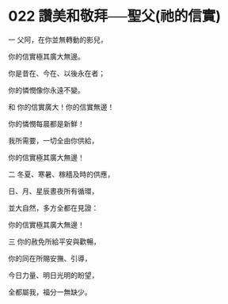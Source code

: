 # 022 讚美和敬拜──聖父(祂的信實)

一 父阿，在你並無轉動的影兒，

你的信實極其廣大無邊。

你是昔在、今在、以後永在者；

你的憐憫像你永遠不變。

和 你的信實廣大！你的信實無邊！

你的憐憫每晨都是新鮮！

我所需要，一切全由你供給，

你的信實極其廣大無邊！

二 冬夏、寒暑、稼穡及時的供應，

日、月、星辰晝夜所有循環，

並大自然，多方全都在見證：

你的信實極其廣大無邊！

三 你的赦免所給平安與歡暢，

你的同在所賜安撫、引導，

今日力量、明日光明的盼望，

全都屬我，福分一無缺少。

